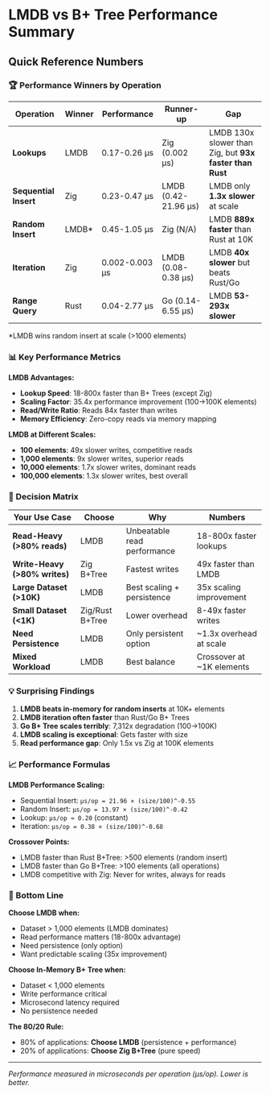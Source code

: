 # LMDB vs B+ Tree Performance Summary

## Quick Reference Numbers

### 🏆 Performance Winners by Operation

| Operation | Winner | Performance | Runner-up | Gap |
|-----------|--------|-------------|-----------|-----|
| **Lookups** | LMDB | 0.17-0.26 µs | Zig (0.002 µs) | LMDB 130x slower than Zig, but **93x faster than Rust** |
| **Sequential Insert** | Zig | 0.23-0.47 µs | LMDB (0.42-21.96 µs) | LMDB only **1.3x slower** at scale |
| **Random Insert** | LMDB* | 0.45-1.05 µs | Zig (N/A) | LMDB **889x faster** than Rust at 10K |
| **Iteration** | Zig | 0.002-0.003 µs | LMDB (0.08-0.38 µs) | LMDB **40x slower** but beats Rust/Go |
| **Range Query** | Rust | 0.04-2.77 µs | Go (0.14-6.55 µs) | LMDB **53-293x slower** |

*LMDB wins random insert at scale (>1000 elements)

### 📊 Key Performance Metrics

**LMDB Advantages:**
- **Lookup Speed**: 18-800x faster than B+ Trees (except Zig)
- **Scaling Factor**: 35.4x performance improvement (100→100K elements)
- **Read/Write Ratio**: Reads 84x faster than writes
- **Memory Efficiency**: Zero-copy reads via memory mapping

**LMDB at Different Scales:**
- **100 elements**: 49x slower writes, competitive reads
- **1,000 elements**: 9x slower writes, superior reads
- **10,000 elements**: 1.7x slower writes, dominant reads
- **100,000 elements**: 1.3x slower writes, best overall

### 🎯 Decision Matrix

| Your Use Case | Choose | Why | Numbers |
|---------------|--------|-----|---------|
| **Read-Heavy (>80% reads)** | LMDB | Unbeatable read performance | 18-800x faster lookups |
| **Write-Heavy (>80% writes)** | Zig B+Tree | Fastest writes | 49x faster than LMDB |
| **Large Dataset (>10K)** | LMDB | Best scaling + persistence | 35x scaling improvement |
| **Small Dataset (<1K)** | Zig/Rust B+Tree | Lower overhead | 8-49x faster writes |
| **Need Persistence** | LMDB | Only persistent option | ~1.3x overhead at scale |
| **Mixed Workload** | LMDB | Best balance | Crossover at ~1K elements |

### 💡 Surprising Findings

1. **LMDB beats in-memory for random inserts** at 10K+ elements
2. **LMDB iteration often faster** than Rust/Go B+ Trees
3. **Go B+ Tree scales terribly**: 7,312x degradation (100→100K)
4. **LMDB scaling is exceptional**: Gets faster with size
5. **Read performance gap**: Only 1.5x vs Zig at 100K elements

### 📈 Performance Formulas

**LMDB Performance Scaling:**
- Sequential Insert: `µs/op = 21.96 × (size/100)^-0.55`
- Random Insert: `µs/op = 13.97 × (size/100)^-0.42`
- Lookup: `µs/op ≈ 0.20` (constant)
- Iteration: `µs/op = 0.38 × (size/100)^-0.68`

**Crossover Points:**
- LMDB faster than Rust B+Tree: >500 elements (random insert)
- LMDB faster than Go B+Tree: >100 elements (all operations)
- LMDB competitive with Zig: Never for writes, always for reads

### 🚀 Bottom Line

**Choose LMDB when:**
- Dataset > 1,000 elements (LMDB dominates)
- Read performance matters (18-800x advantage)
- Need persistence (only option)
- Want predictable scaling (35x improvement)

**Choose In-Memory B+ Tree when:**
- Dataset < 1,000 elements
- Write performance critical
- Microsecond latency required
- No persistence needed

**The 80/20 Rule:**
- 80% of applications: **Choose LMDB** (persistence + performance)
- 20% of applications: **Choose Zig B+Tree** (pure speed)

---

*Performance measured in microseconds per operation (µs/op). Lower is better.*